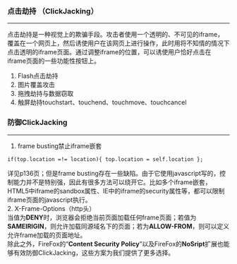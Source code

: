 ### 点击劫持 （ClickJacking）
---
点击劫持是一种视觉上的欺骗手段。攻击者使用一个透明的、不可见的iframe，覆盖在一个网页上，然后诱使用户在该网页上进行操作，此时用将不知情的情况下点击透明的iframe页面。通过调整iframe的位置，可以诱使用户恰好点击在iframe页面的一些功能性按钮上。  
1. Flash点击劫持
2. 图片覆盖攻击
3. 拖拽劫持与数据窃取
4. 触屏劫持touchstart、touchend、touchmove、touchcancel


### 防御ClickJacking
---
1. frame busting禁止iframe嵌套
```
if(top.location =!= location){ top.location = self.location };
```
  详见p136页；但是frame busting存在一些缺陷。由于它使用javascript写的，控制能力并不是特别强，因此有很多方法可以绕开它。比如多个iframe嵌套，HTML5中iframe的sandbox属性、IE中的iframe的security属性等，都可以限制iframe页面的javascript执行。  
2. X-Frame-Options（http头）   
当值为**DENY**时，浏览器会拒绝当前页面加载任何frame页面；若值为**SAMEIRIGIN**，则允许加载同源域名下的页面；若为**ALLOW-FROM**，则可以定义允许frame加载的页面地址。  
除此之外，FireFox的“**Content Security Policy**”以及FireFox的**NoSript**扩展也能够有效防御ClickJacking，这些方案为我们提供了更多选择。